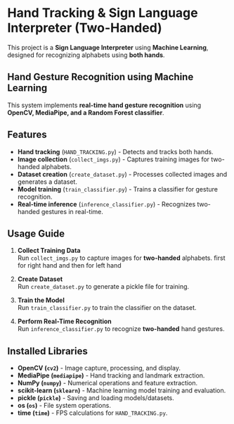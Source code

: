 # Hand Tracking & Sign Language Interpreter (Two-Handed)

This project is a **Sign Language Interpreter** using **Machine Learning**, designed for recognizing alphabets using **both hands**.

## Hand Gesture Recognition using Machine Learning
This system implements **real-time hand gesture recognition** using **OpenCV, MediaPipe, and a Random Forest classifier**.

## Features
- **Hand tracking** (`HAND_TRACKING.py`) - Detects and tracks both hands.
- **Image collection** (`collect_imgs.py`) - Captures training images for two-handed alphabets.
- **Dataset creation** (`create_dataset.py`) - Processes collected images and generates a dataset.
- **Model training** (`train_classifier.py`) - Trains a classifier for gesture recognition.
- **Real-time inference** (`inference_classifier.py`) - Recognizes two-handed gestures in real-time.

## Usage Guide
1. **Collect Training Data**  
   Run `collect_imgs.py` to capture images for **two-handed** alphabets. first for right hand and then for left hand
  
3. **Create Dataset**  
   Run `create_dataset.py` to generate a pickle file for training.
4. **Train the Model**  
   Run `train_classifier.py` to train the classifier on the dataset.
5. **Perform Real-Time Recognition**  
   Run `inference_classifier.py` to recognize **two-handed** hand gestures.

## Installed Libraries
- **OpenCV (`cv2`)** - Image capture, processing, and display.
- **MediaPipe (`mediapipe`)** - Hand tracking and landmark extraction.
- **NumPy (`numpy`)** - Numerical operations and feature extraction.
- **scikit-learn (`sklearn`)** - Machine learning model training and evaluation.
- **pickle (`pickle`)** - Saving and loading models/datasets.
- **os (`os`)** - File system operations.
- **time (`time`)** - FPS calculations for `HAND_TRACKING.py`.

